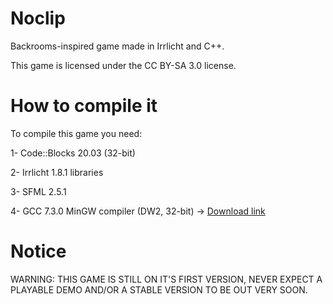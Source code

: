 # Noclip
Backrooms-inspired game made in Irrlicht and C++.
 
This game is licensed under the CC BY-SA 3.0 license.
 
# How to compile it

To compile this game you need:

1- Code::Blocks 20.03 (32-bit)

2- Irrlicht 1.8.1 libraries

3- SFML 2.5.1

4- GCC 7.3.0 MinGW compiler (DW2, 32-bit) -> [Download link](https://sourceforge.net/projects/mingw-w64/files/Toolchains%20targetting%20Win32/Personal%20Builds/mingw-builds/7.3.0/threads-posix/dwarf/i686-7.3.0-release-posix-dwarf-rt_v5-rev0.7z/download)

# Notice

WARNING: THIS GAME IS STILL ON IT'S FIRST VERSION, NEVER EXPECT A PLAYABLE DEMO AND/OR A STABLE VERSION TO BE OUT VERY SOON.
